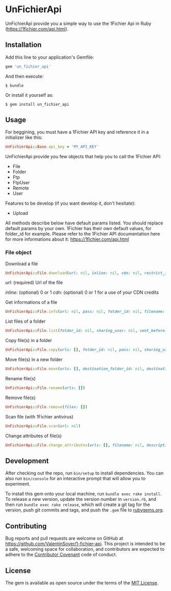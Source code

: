 # UnFichierApi

UnFichierApi provide you a simple way to use the 1Fichier Api in Ruby (https://1fichier.com/api.html).

## Installation

Add this line to your application's Gemfile:

```ruby
gem 'un_fichier_api'
```

And then execute:

    $ bundle

Or install it yourself as:

    $ gem install un_fichier_api

## Usage

For beggining, you must have a 1Fichier API key and reference it in a initializer like this:

```ruby
UnFichierApi::Base.api_key = 'MY_API_KEY'
```

UnFichierApi provide you few objects that help you to call the 1Fichier API:
- File
- Folder
- Ftp
- FtpUser
- Remote
- User

Features to be develop (if you want develop it, don't hesitate):
- Upload

All methods describe below have default params listed. You should replace default params by your own. 1Fichier has their own default values, for folder_id for example. Please refer to the 1Fichier API documentation here for more informations about it: https://1fichier.com/api.html

### File object

Download a file
```ruby
UnFichierApi::File.download(url: nil, inline: nil, cdn: nil, restrict_ip: nil, single: nil, pass: nil, no_ssl: nil, folder_id: nil, filename: nil, sharing_user: nil)
```
*url*: (required) Url of the file

*inline*: (optional) 0 or 1
*cdn*: (optional) 0 or 1 for a use of your CDN credits

Get informations of a file
```ruby
UnFichierApi::File.info(url: nil, pass: nil, folder_id: nil, filename: nil, sharing_user: nil)
```

List files of a folder
```ruby
UnFichierApi::File.list(folder_id: nil, sharing_user: nil, sent_before: nil, sent_after: nil)
```

Copy file(s) in a folder
```ruby
UnFichierApi::File.copy(urls: [], folder_id: nil, pass: nil, sharing_user: nil, rename: nil)
```

Move file(s) in a new folder
```ruby
UnFichierApi::File.move(urls: [], destination_folder_id: nil, destination_user: nil, rename: nil)
```

Rename file(s)
```ruby
UnFichierApi::File.rename(urls: [])
```

Remove file(s)
```ruby
UnFichierApi::File.remove(files: [])
```

Scan file (with 1Fichier antivirus)
```ruby
UnFichierApi::File.scan(url: nil)
```

Change attributes of file(s)
```ruby
UnFichierApi::File.change_attributes(urls: [], filename: nil, description: nil, pass: nil, no_ssl: nil, inline: nil, cdn: nil, acl: { ip: [], country: [], email: [], premium: nil })
```

## Development

After checking out the repo, run `bin/setup` to install dependencies. You can also run `bin/console` for an interactive prompt that will allow you to experiment.

To install this gem onto your local machine, run `bundle exec rake install`. To release a new version, update the version number in `version.rb`, and then run `bundle exec rake release`, which will create a git tag for the version, push git commits and tags, and push the `.gem` file to [rubygems.org](https://rubygems.org).

## Contributing

Bug reports and pull requests are welcome on GitHub at https://github.com/ValentinSoyer/1-fichier-api. This project is intended to be a safe, welcoming space for collaboration, and contributors are expected to adhere to the [Contributor Covenant](http://contributor-covenant.org) code of conduct.

## License

The gem is available as open source under the terms of the [MIT License](https://opensource.org/licenses/MIT).
